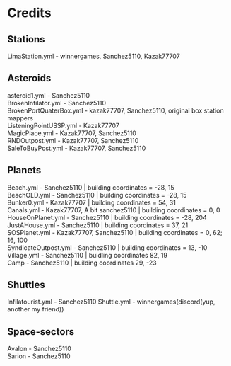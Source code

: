 # Credits

## Stations

LimaStation.yml - winnergames, Sanchez5110, Kazak77707

## Asteroids

asteroid1.yml - Sanchez5110  
BrokenInfilator.yml - Sanchez5110  
BrokenPortQuaterBox.yml - kazak77707, Sanchez5110, original box station mappers  
ListeningPointUSSP.yml - Kazak77707  
MagicPlace.yml - Kazak77707, Sanchez5110  
RNDOutpost.yml - Kazak77707, Sanchez5110  
SaleToBuyPost.yml - Kazak77707, Sanchez5110  

## Planets

Beach.yml - Sanchez5110 | building coordinates = -28, 15  
BeachOLD.yml - Sanchez5110 | building coordinates = -28, 15  
Bunker0.yml - Kazak77707 | building coordinates = 54, 31  
Canals.yml - Kazak77707, A bit sanchez5110 | building coordinates = 0, 0  
HouseOnPlanet.yml - Sanchez5110 | building coordinates = -28, 204  
JustAHouse.yml - Sanchez5110 | building coordinates = 37, 21  
SOSPlanet.yml - Kazak77707, Sanchez5110 | building coordinates = 0, 62; 16, 100  
SyndicateOutpost.yml - Sanchez5110 | building coordinates = 13, -10  
Village.yml - Sanchez5110 | buidling coordinates 82, 19  
Camp - Sanchez5110 | building coordinates 29, -23

## Shuttles

Infilatourist.yml - Sanchez5110 
Shuttle.yml - winnergames(discord(yup, another my friend))

## Space-sectors

Avalon - Sanchez5110  
Sarion - Sanchez5110  
